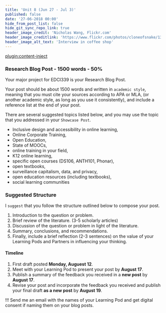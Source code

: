 ```yaml
---
title: 'Unit 8 (Jun 27 - Jul 3)'
published: false
date: '27-06-2018 00:00'
hide_from_post_list: false
hide_git_sync_repo_link: true
header_image_credit: 'Nicholas Wang, Flickr.com'
header_image_creditlink: 'https://www.flickr.com/photos/cloneofsnake/13966760787/'
header_image_alt_text: 'Interview in coffee shop'
---
```


[plugin:content-inject](../home/unit-8/_important-reminders)

### Research Blog Post - 1500 words - 50%

Your major project for EDCI339 is your Research Blog Post. 

Your post should be about 1500 words and written in `academic style`, meaning that you must cite your sources according to APA or MLA, (or another academic style, as long as you use it consistently), and include a reference list at the end of your post.

There are several suggested topics listed below, and you may use the topic that you addressed in your `Showcase Post`.

- Inclusive design and accessibility in online learning,
- Online Corporate Training,
- Open Education,
- State of MOOCs,
- online training in your field,
- K12 online learning,
- specific open courses (DS106, ANTH101, Phonar),
- open textbooks,
- surveillance capitalism, data, and privacy,
- open education resources (including textbooks),
- social learning communities

### Suggested Structure

I `suggest` that you follow the structure outlined below to compose your post.

1. Introduction to the question or problem.
2. Brief review of the literature. (3-5 scholarly articles)
3. Discussion of the question or problem in light of the literature.
4. Summary, conclusions, and recommendations.
5. Finally, include a brief reflection (2-3 sentences) on the value of your Learning Pods and Partners in influencing your thinking.

#### Timeline

1. First draft posted **Monday, Auguest 12**.
2. Meet with your Learning Pod to present your post by **August 17**.
3. Publish a summary of the feedback you received in a **new post** by **August 17**.
3. Revise your post and incorporate the feedback you received and publish your final draft **as a new post** by **August 19**.

!!! Send me an email with the names of your Learning Pod and get digital consent if naming them on your blog posts.
